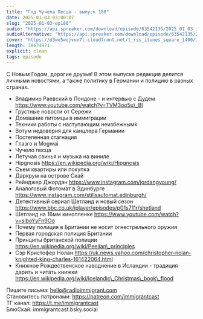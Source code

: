 ```yaml
---
title: "Год Чучела Песца - выпуск 180"
date: 2025-01-03 03:00:07
slug: "2025-01-03-ep180"
audio: "https://api.spreaker.com/download/episode/63542135/2025_01_03_icast_ep180.mp3"
audioAlternative: "https://api.spreaker.com/download/episode/63542135/2025_01_03_icast_ep180.mp3"
cover: "https://d3wo5wojvuv7l.cloudfront.net/t_rss_itunes_square_1400/images.spreaker.com/original/df52376e2754c8e42e9082ac6dc5eb35.jpg"
length: 38674971
explicit: clean
tags: episode
---
```


С Новым Годом, дорогие друзья! В этом выпуске редакция делится личными новостями, а также политику в Германии и полицию в разных странах.  
  
* Владимир Раевский в Лондоне - и интервью с Дудем https://www.youtube.com/watch?v=TVM3oo5u\_BI  
* Грустные новости от Сережи  
* Домашние питомцы в иммиграции  
* Техники работы с наступающим неизбежнымk  
* Вотум недоверия для канцлера Германии  
* Постепенная стагнация  
* Глазго и Mogwai  
* Чучело песца  
* Летучая свинья и музыка на виниле  
* Hipgnosis https://en.wikipedia.org/wiki/Hipgnosis  
* Съем квартиры или покупка  
* Даркрум на острове Скай  
* Рейнджер Джордан https://www.instagram.com/jordangyoung/  
* Аналоговый Фотомат в Эдинбурге https://www.instagram.com/stillsautomat.edinburgh/  
* Детективный сериал Шетланд и новый сезон https://www.bbc.co.uk/iplayer/episodes/p01s711r/shetland  
* Шетланд на 16мм кинопленке https://www.youtube.com/watch?v=siboYyFn9Oo  
* Почему полиция в Британии не носит огнестрельного оружия  
* Первая городская полиция Британии  
* Принципы британской полиции https://en.wikipedia.org/wiki/Peelian\_principles  
* Сэр Кристофер Нолан https://uk.news.yahoo.com/christopher-nolan-knighted-king-charles-161422064.html  
* Книжное Рождественское наводнение в Исландии - традиция дарить и читать книжки https://en.wikipedia.org/wiki/Icelandic\_Christmas\_book\_flood  
  
Пишите письма: hello@radioimmigrant.com  
Становитесь патронами: https://patreon.com/immigrantcast  
ТГ канал: https://t.me/immigrantcast  
БлюСкай: immigrantcast.bsky.social

